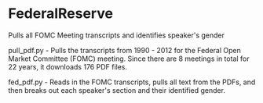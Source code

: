 # FederalReserve
Pulls all FOMC Meeting transcripts and identifies speaker's gender


pull_pdf.py - Pulls the transcripts from 1990 - 2012 for the Federal Open Market Committee (FOMC) meeting. Since there are 8 meetings in total for 22 years, it downloads 176 PDF files.

fed_pdf.py - Reads in the FOMC transcripts, pulls all text from the PDFs, and then breaks out each speaker's section and their identified gender.
